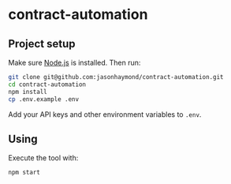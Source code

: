 contract-automation
===================

Project setup
-------------

Make sure [Node.js](https://nodejs.org/en/download/) is installed. Then run:

```sh
git clone git@github.com:jasonhaymond/contract-automation.git
cd contract-automation
npm install
cp .env.example .env
```

Add your API keys and other environment variables to `.env`.

Using
-----

Execute the tool with:

```bash
npm start
```
